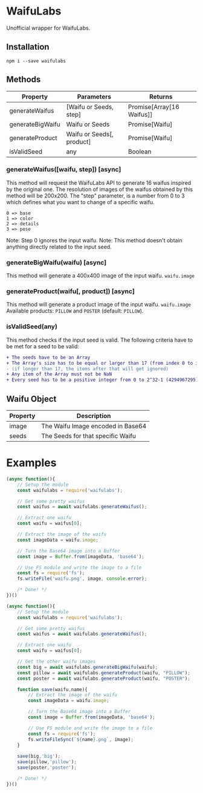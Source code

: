 # WaifuLabs

Unofficial wrapper for WaifuLabs.

## Installation

```
npm i --save waifulabs
```

## Methods
| Property         | Parameters                | Returns                   |
|------------------|---------------------------|---------------------------|
| generateWaifus   | [Waifu or Seeds, step]    | Promise[Array[16 Waifus]] |
| generateBigWaifu | Waifu or Seeds            | Promise[Waifu]            |
| generateProduct  | Waifu or Seeds[, product] | Promise[Waifu]            |
| isValidSeed      | any                       | Boolean                   |


### generateWaifus([waifu, step]) [async]

This method will request the WaifuLabs API to generate 16 waifus inspired by the original one.
The resolution of images of the waifus obtained by this method will be 200x200.
The "step" parameter, is a number from 0 to 3 which defines what you want to change of a specific waifu.
```
0 => base
1 => color
2 => details
3 => pose
```
Note: Step 0 ignores the input waifu.
Note: This method doesn't obtain anything directly related to the input seed.


### generateBigWaifu(waifu) [async]

This method will generate a 400x400 image of the input waifu. `waifu.image`


### generateProduct(waifu[, product]) [async]

This method will generate a product image of the input waifu. `waifu.image`
Available products: `PILLOW` and `POSTER` (default: `PILLOW`).


### isValidSeed(any)

This method checks if the input seed is valid.
The following criteria have to be met for a seed to be valid:
```diff
+ The seeds have to be an Array
+ The Array's size has to be equal or larger than 17 (from index 0 to index 16)
- (if longer than 17, the items after that will get ignored)
+ Any item of the Array must not be NaN
+ Every seed has to be a positive integer from 0 to 2^32-1 (4294967295)
```

## Waifu Object
| Property | Description                       |
|----------|-----------------------------------|
| image    | The Waifu Image encoded in Base64 |
| seeds    | The Seeds for that specific Waifu |

# Examples

```js
(async function(){
    // Setup the module
    const waifulabs = require('waifulabs');

    // Get some pretty waifus
    const waifus = await waifulabs.generateWaifus();

    // Extract one waifu
    const waifu = waifus[0];

    // Extract the image of the waifu
    const imageData = waifu.image;

    // Turn the Base64 image into a Buffer
    const image = Buffer.from(imageData, 'base64');

    // Use FS module and write the image to a file
    const fs = require('fs');
    fs.writeFile('waifu.png', image, console.error);

    /* Done! */
})()
```

```js
(async function(){
    // Setup the module
    const waifulabs = require('waifulabs');

    // Get some pretty waifus
    const waifus = await waifulabs.generateWaifus();

    // Extract one waifu
    const waifu = waifus[0];

    // Get the other waifu images
    const big = await waifulabs.generateBigWaifu(waifu);
    const pillow = await waifulabs.generateProduct(waifu, "PILLOW");
    const poster = await waifulabs.generateProduct(waifu, "POSTER");

    function save(waifu,name){
        // Extract the image of the waifu
        const imageData = waifu.image;

        // Turn the Base64 image into a Buffer
        const image = Buffer.from(imageData, 'base64');

        // Use FS module and write the image to a file
        const fs = require('fs');
        fs.writeFileSync(`${name}.png`, image);
    }
    
    save(big,'big');
    save(pillow,'pillow');
    save(poster,'poster');

    /* Done! */
})()
```
